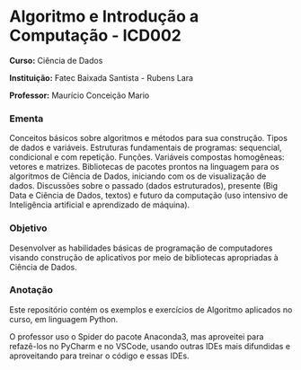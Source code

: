 # Algoritmo e Introdução a Computação - ICD002

**Curso:** Ciência de Dados

**Instituição:** Fatec Baixada Santista - Rubens Lara

**Professor:** Maurício Conceição Mario

### Ementa
Conceitos básicos sobre algoritmos e métodos para sua construção. Tipos de dados e variáveis. Estruturas fundamentais de programas: sequencial, condicional e com repetição. Funções. Variáveis compostas homogêneas: vetores e matrizes. Bibliotecas de pacotes prontos na linguagem para os algoritmos de Ciência de Dados, iniciando com os de visualização de dados. Discussões sobre o passado (dados estruturados), presente (Big Data e Ciência de Dados, textos) e futuro da computação (uso intensivo de Inteligência artificial e aprendizado de máquina).

### Objetivo
Desenvolver as habilidades básicas de programação de computadores visando construção de aplicativos por meio de bibliotecas apropriadas à Ciência de Dados.

### Anotação
Este repositório contém os exemplos e exercícios de Algoritmo aplicados no curso, em linguagem Python.

O professor uso o Spider do pacote Anaconda3, mas aproveitei para refazê-los no PyCharm e no VSCode, usando outras IDEs mais difundidas e aproveitando para treinar o código e essas IDEs.
